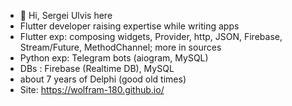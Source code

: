 - 👋 Hi, Sergei Ulvis here
- Flutter developer raising expertise while writing apps 
- Flutter exp: composing widgets, Provider, http, JSON, Firebase, Stream/Future, MethodChannel; more in sources
- Python exp: Telegram bots (aiogram, MySQL)
- DBs : Firebase (Realtime DB), MySQL
- about 7 years of Delphi (good old times)
- Site: https://wolfram-180.github.io/
